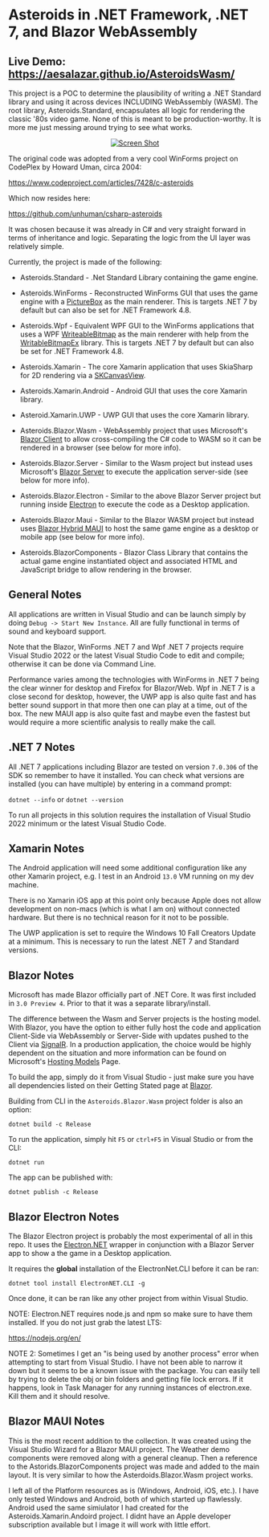 # Asteroids in .NET Framework, .NET 7, and Blazor WebAssembly

## Live Demo: https://aesalazar.github.io/AsteroidsWasm/

This project is a POC to determine the plausibility of writing a .NET Standard library and using it across devices INCLUDING WebAssembly (WASM).  The root library, Asteroids.Standard, encapsulates all logic for rendering the classic '80s video game.  None of this is meant to be production-worthy.  It is more me just messing around trying to see what works.

<div style="text-align: center;">
    <a href="Documents/Screeny.gif" target="_blank">
        <img src="Documents/Screeny.gif" alt="Screen Shot" >
    </a>  
</div>

The original code was adopted from a very cool WinForms project on CodePlex by Howard Uman, circa 2004:

https://www.codeproject.com/articles/7428/c-asteroids

Which now resides here:

https://github.com/unhuman/csharp-asteroids

It was chosen because it was already in C# and very straight forward in terms of inheritance and logic.  Separating the logic from the UI layer was relatively simple.

Currently, the project is made of the following:

- Asteroids.Standard - .Net Standard Library containing the game engine.

- Asteroids.WinForms - Reconstructed WinForms GUI that uses the game engine with a [PictureBox](https://docs.microsoft.com/en-us/dotnet/api/system.windows.forms.picturebox) as the main renderer.  This is targets .NET 7 by default but can also be set for .NET Framework 4.8.

- Asteroids.Wpf - Equivalent WPF GUI to the WinForms applications that uses a WPF [WriteableBitmap](https://docs.microsoft.com/en-us/dotnet/api/system.windows.media.imaging.writeablebitmap) as the main renderer with help from the [WritableBitmapEx](https://github.com/teichgraf/WriteableBitmapEx/) library.  This is targets .NET 7 by default but can also be set for .NET Framework 4.8.

- Asteroids.Xamarin - The core Xamarin application that uses SkiaSharp for 2D rendering via a [SKCanvasView](https://docs.microsoft.com/en-us/dotnet/api/skiasharp.views.forms.skcanvasview).

- Asteroids.Xamarin.Android - Android GUI that uses the core Xamarin library.

- Asteroid.Xamarin.UWP - UWP GUI that uses the core Xamarin library.

- Asteroids.Blazor.Wasm - WebAssembly project that uses Microsoft's [Blazor Client](https://dotnet.microsoft.com/apps/aspnet/web-apps/client) to allow cross-compiling the C# code to WASM so it can be rendered in a browser (see below for more info).

- Asteroids.Blazor.Server - Similar to the Wasm project but instead uses Microsoft's [Blazor Server](https://docs.microsoft.com/en-us/aspnet/core/blazor/hosting-models?view=aspnetcore-3.1#blazor-server) to execute the application server-side (see below for more info).

- Asteroids.Blazor.Electron - Similar to the above Blazor Server project but running inside [Electron](https://www.electronjs.org/) to execute the code as a Desktop application.

- Asteroids.Blazor.Maui - Similar to the Blazor WASM project but instead uses [Blazor Hybrid MAUI](https://learn.microsoft.com/en-us/aspnet/core/blazor/hybrid/?view=aspnetcore-7.0) to host the same game engine as a desktop or mobile app (see below for more info).

- Asteroids.BlazorComponents - Blazor Class Library that contains the actual game engine instantiated object and associated HTML and JavaScript bridge to allow rendering in the browser.

## General Notes

All applications are written in Visual Studio and can be launch simply by doing `Debug -> Start New Instance`.  All are fully functional in terms of sound and keyboard support.  

Note that the Blazor, WinForms .NET 7 and Wpf .NET 7 projects require Visual Studio 2022 or the latest Visual Studio Code to edit and compile; otherwise it can be done via Command Line.

Performance varies among the technologies with WinForms in .NET 7 being the clear winner for desktop and Firefox for Blazor/Web.  Wpf in .NET 7 is a close second for desktop, however, the UWP app is also quite fast and has better sound support in that more then one can play at a time, out of the box.  The new MAUI app is also quite fast and maybe even the fastest but would require a more scientific analysis to really make the call.

## .NET 7 Notes

All .NET 7 applications including Blazor are tested on version `7.0.306` of the SDK so remember to have it installed. You can check what versions are installed (you can have multiple) by entering in a command prompt:

`dotnet --info` or `dotnet --version`

To run all projects in this solution requires the installation of Visual Studio 2022 minimum or the latest Visual Studio Code.

## Xamarin Notes

The Android application will need some additional configuration like any other Xamarin project, e.g. I test in an Android `13.0` VM running on my dev machine.

There is no Xamarin iOS app at this point only because Apple does not allow development on non-macs (which is what I am on) without connected hardware.  But there is no technical reason for it not to be possible.

The UWP application is set to require the Windows 10 Fall Creators Update at a minimum.  This is necessary to run the latest .NET 7 and Standard versions.

## Blazor Notes

Microsoft has made Blazor officially part of .NET Core.  It was first included in `3.0 Preview 4`.  Prior to that it was a separate library/install.

The difference between the Wasm and Server projects is the hosting model.  With Blazor, you have the option to either fully host the code and application Client-Side via WebAssembly or Server-Side with updates pushed to the Client via [SignalR](https://docs.microsoft.com/en-us/aspnet/core/signalr/introduction?view=aspnetcore-3.1).  In a production application, the choice would be highly dependent on the situation and more information can be found on Microsoft's [Hosting Models](https://docs.microsoft.com/en-us/aspnet/core/blazor/hosting-models?view=aspnetcore-3.1) Page.

To build the app, simply do it from Visual Studio - just make sure you have all dependencies listed on their Getting Stated page at [Blazor](https://dotnet.microsoft.com/apps/aspnet/web-apps/client).

Building from CLI in the `Asteroids.Blazor.Wasm` project folder is also an option:

```
dotnet build -c Release
```

To run the application, simply hit `F5` or `ctrl+F5` in Visual Studio or from the CLI:

```
dotnet run
```

The app can be published with:

```
dotnet publish -c Release
```

## Blazor Electron Notes

The Blazor Electron project is probably the most experimental of all in this repo.  It uses the [Electron.NET](https://github.com/ElectronNET/Electron.NET) wrapper in conjunction with a Blazor Server app to show a the game in a Desktop application.  

It requires the **global** installation of the ElectronNet.CLI before it can be ran:

```
dotnet tool install ElectronNET.CLI -g
```

Once done, it can be ran like any other project from within Visual Studio.

NOTE: Electron.NET requires node.js and npm so make sure to have them installed.  If you do not just grab the latest LTS:

https://nodejs.org/en/

NOTE 2:  Sometimes I get an "is being used by another process" error when attempting to start from Visual Studio.  I have not been able to narrow it down but it seems to be a known issue with the package.  You can easily tell by trying to delete the obj or bin folders and getting file lock errors.  If it happens, look in Task Manager for any running instances of electron.exe.  Kill them and it should resolve.

## Blazor MAUI Notes

This is the most recent addition to the collection.  It was created using the Visual Studio Wizard for a Blazor MAUI project.  The Weather demo components were removed along with a general cleanup.  Then a reference to the Astorids.BlazorComponents project was made and added to the main layout.  It is very similar to how the Asterdoids.Blazor.Wasm project works.

I left all of the Platform resources as is (Windows, Android, iOS, etc.).  I have only tested Windows and Android, both of which started up flawlessly.  Android used the same simiulator I had created for the Asteroids.Xamarin.Andoird project.  I didnt have an Apple developer subscription available but I image it will work with little effort.
